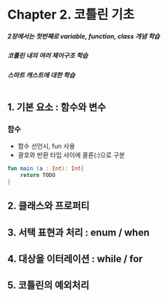 # Chapter 2. 코틀린 기초<br>
##### 2장에서는 첫번째로 variable, function, class 개념 학습 
##### 코틀린 내의 여러 제어구조 학습
##### 스마트 캐스트에 대한 학습<br><br>

## 1. 기본 요소 : 함수와 변수<br>
### 함수
- 함수 선언시, fun 사용
- 괄호와 반환 타입 사이에 콜론(:)으로 구분
```kotlin
fun main (a : Int): Int{
    return TODO
}
```

## 2. 클래스와 프로퍼티<br>
## 3. 서택 표현과 처리 : enum / when<br>
## 4. 대상을 이터레이션 : while / for<br>
## 5. 코틀린의 예외처리<br>
